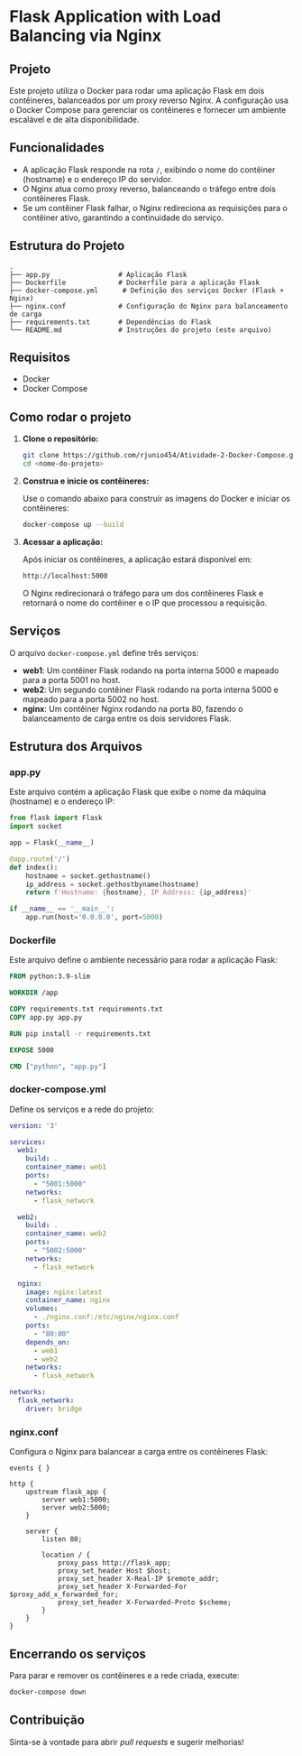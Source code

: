 # Flask Application with Load Balancing via Nginx

## Projeto

Este projeto utiliza o Docker para rodar uma aplicação Flask em dois contêineres, balanceados por um proxy reverso Nginx. A configuração usa o Docker Compose para gerenciar os contêineres e fornecer um ambiente escalável e de alta disponibilidade.

## Funcionalidades

- A aplicação Flask responde na rota `/`, exibindo o nome do contêiner (hostname) e o endereço IP do servidor.
- O Nginx atua como proxy reverso, balanceando o tráfego entre dois contêineres Flask.
- Se um contêiner Flask falhar, o Nginx redireciona as requisições para o contêiner ativo, garantindo a continuidade do serviço.

## Estrutura do Projeto

```
.
├── app.py                 # Aplicação Flask
├── Dockerfile             # Dockerfile para a aplicação Flask
├── docker-compose.yml      # Definição dos serviços Docker (Flask + Nginx)
├── nginx.conf             # Configuração do Nginx para balanceamento de carga
├── requirements.txt       # Dependências do Flask
└── README.md              # Instruções do projeto (este arquivo)
```

## Requisitos

- Docker
- Docker Compose

## Como rodar o projeto

1. **Clone o repositório:**

   ```bash
   git clone https://github.com/rjunio454/Atividade-2-Docker-Compose.git
   cd <nome-do-projeto>
   ```

2. **Construa e inicie os contêineres:**

   Use o comando abaixo para construir as imagens do Docker e iniciar os contêineres:

   ```bash
   docker-compose up --build
   ```

3. **Acessar a aplicação:**

   Após iniciar os contêineres, a aplicação estará disponível em:

   ```bash
   http://localhost:5000
   ```

   O Nginx redirecionará o tráfego para um dos contêineres Flask e retornará o nome do contêiner e o IP que processou a requisição.

## Serviços

O arquivo `docker-compose.yml` define três serviços:

- **web1**: Um contêiner Flask rodando na porta interna 5000 e mapeado para a porta 5001 no host.
- **web2**: Um segundo contêiner Flask rodando na porta interna 5000 e mapeado para a porta 5002 no host.
- **nginx**: Um contêiner Nginx rodando na porta 80, fazendo o balanceamento de carga entre os dois servidores Flask.

## Estrutura dos Arquivos

### app.py

Este arquivo contém a aplicação Flask que exibe o nome da máquina (hostname) e o endereço IP:

```python
from flask import Flask
import socket

app = Flask(__name__)

@app.route('/')
def index():
    hostname = socket.gethostname()
    ip_address = socket.gethostbyname(hostname)
    return f'Hostname: {hostname}, IP Address: {ip_address}'

if __name__ == '__main__':
    app.run(host='0.0.0.0', port=5000)
```

### Dockerfile

Este arquivo define o ambiente necessário para rodar a aplicação Flask:

```Dockerfile
FROM python:3.9-slim

WORKDIR /app

COPY requirements.txt requirements.txt
COPY app.py app.py

RUN pip install -r requirements.txt

EXPOSE 5000

CMD ["python", "app.py"]
```

### docker-compose.yml

Define os serviços e a rede do projeto:

```yaml
version: '3'

services:
  web1:
    build: .
    container_name: web1
    ports:
      - "5001:5000"
    networks:
      - flask_network

  web2:
    build: .
    container_name: web2
    ports:
      - "5002:5000"
    networks:
      - flask_network

  nginx:
    image: nginx:latest
    container_name: nginx
    volumes:
      - ./nginx.conf:/etc/nginx/nginx.conf
    ports:
      - "80:80"
    depends_on:
      - web1
      - web2
    networks:
      - flask_network

networks:
  flask_network:
    driver: bridge
```

### nginx.conf

Configura o Nginx para balancear a carga entre os contêineres Flask:

```nginx
events { }

http {
    upstream flask_app {
        server web1:5000;
        server web2:5000;
    }

    server {
        listen 80;

        location / {
            proxy_pass http://flask_app;
            proxy_set_header Host $host;
            proxy_set_header X-Real-IP $remote_addr;
            proxy_set_header X-Forwarded-For $proxy_add_x_forwarded_for;
            proxy_set_header X-Forwarded-Proto $scheme;
        }
    }
}
```

## Encerrando os serviços

Para parar e remover os contêineres e a rede criada, execute:

```bash
docker-compose down
```

## Contribuição

Sinta-se à vontade para abrir *pull requests* e sugerir melhorias!
